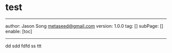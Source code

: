 # test
---
author: Jason Song <metaseed@gmail.com>
version: 1.0.0
tag: []
subPage: []
enable: [toc]


---

dd
sdd
fdfd
ss ttt